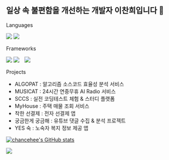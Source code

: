 ## 일상 속 불편함을 개선하는 개발자 이찬희입니다 👋

Languages  

<img src="https://img.shields.io/badge/Java-007396?style=flat&logo=OpenJDK&logoColor=white"/> <img src="https://img.shields.io/badge/Python-3776AB?style=flat-square&logo=Python&logoColor=white"/>

Frameworks  

<img src="https://img.shields.io/badge/Spring-6DB33F?style=for-the-badge&logo=Spring&logoColor=white"> <img src="https://img.shields.io/badge/Spring Boot-6DB33F?style=for-the-badge&logo=Spring Boot&logoColor=white"> <img src="https://img.shields.io/badge/FastAPI-009688?style=for-the-badge&logo=FastAPI&logoColor=white" style="height : auto; margin-left : 10px; margin-right : 10px;"/>

Projects
- ALGOPAT : 알고리즘 소스코드 효율성 분석 서비스
- MUSICAT : 24시간 연중무휴 AI Radio 서비스 
- SCCS : 실전 코딩테스트 체험 & 스터디 플랫폼
- MyHouse : 주택 매물 조회 서비스 
- 착한 선결제 : 전자 선결제 앱 
- 궁금한게 궁금해 : 유튜브 댓글 수집 & 분석 프로젝트 
- YES 숙 : 노숙자 복지 정보 제공 앱  

[![chancehee's GitHub stats](https://github-readme-stats.vercel.app/api?username=chancehee)](https://github.com/anuraghazra/github-readme-stats)

<img src="http://mazassumnida.wtf/api/v2/generate_badge?boj=rkshktmshk">


